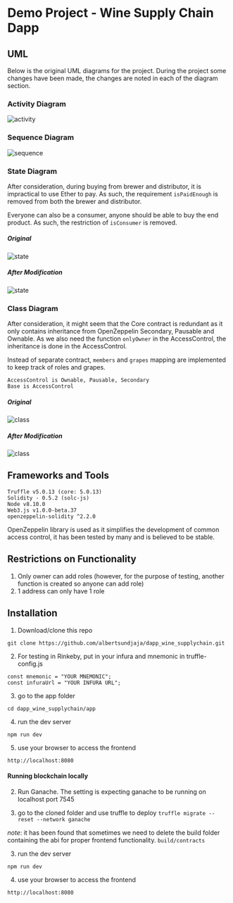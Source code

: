 # Demo Project - Wine Supply Chain Dapp

## UML

Below is the original UML diagrams for the project. During the project some changes have been made, the changes are noted in each of the diagram section.

### Activity Diagram

![activity](rsc/activity.jpg)

### Sequence Diagram

![sequence](rsc/sequence.jpg)

### State Diagram

After consideration, during buying from brewer and distributor, it is impractical to use Ether to pay. As such, the requirement `isPaidEnough` is removed from both the brewer and distributor.

Everyone can also be a consumer, anyone should be able to buy the end product. As such, the restriction of `isConsumer` is removed.

##### Original

![state](rsc/state.jpg)

##### After Modification

![state](rsc/state_2.jpg)

### Class Diagram

After consideration, it might seem that the Core contract is redundant as it only contains inheritance from OpenZeppelin Secondary, Pausable and Ownable. As we also need the function `onlyOwner` in the AccessControl, the inheritance is done in the AccessControl.

Instead of separate contract, `members` and `grapes` mapping are implemented to keep track of roles and grapes.

```
AccessControl is Ownable, Pausable, Secondary
Base is AccessControl
```

##### Original

![class](rsc/classes.jpg)

##### After Modification

![class](rsc/classes2.jpg)

## Frameworks and Tools 

```
Truffle v5.0.13 (core: 5.0.13)
Solidity - 0.5.2 (solc-js)
Node v8.10.0
Web3.js v1.0.0-beta.37
openzeppelin-solidity ^2.2.0
```

OpenZeppelin library is used as it simplifies the development of common access control, it has been tested by many and is believed to be stable.

## Restrictions on Functionality

1. Only owner can add roles (however, for the purpose of testing, another function is created so anyone can add role)
2. 1 address can only have 1 role

## Installation

1. Download/clone this repo

`git clone https://github.com/albertsundjaja/dapp_wine_supplychain.git`

2. For testing in Rinkeby, put in your infura and mnemonic in truffle-config.js

```
const mnemonic = "YOUR MNEMONIC";
const infuraUrl = "YOUR INFURA URL";
```

3. go to the app folder

`cd dapp_wine_supplychain/app`

4. run the dev server

`npm run dev`

5. use your browser to access the frontend

`http://localhost:8080`

#### Running blockchain locally

2. Run Ganache. The setting is expecting ganache to be running on localhost port 7545

3. go to the cloned folder and use truffle to deploy
`truffle migrate --reset --network ganache`

*note*: it has been found that sometimes we need to delete the build folder containing the abi for proper frontend functionality. `build/contracts`

3. run the dev server

`npm run dev`

4. use your browser to access the frontend

`http://localhost:8080`

